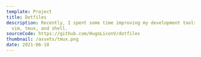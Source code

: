 ```yaml
---
template: Project
title: Dotfiles
description: Recently, I spent some time improving my development tools like
  vim, tmux, and shell.
sourceCode: https://github.com/HugoLiconV/dotfiles
thumbnail: /assets/tmux.png
date: 2021-06-10
---
```

